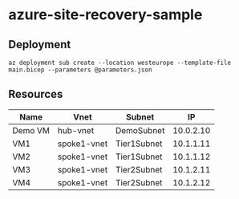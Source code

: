 # azure-site-recovery-sample
## Deployment
``az deployment sub create --location westeurope --template-file main.bicep --parameters @parameters.json
``
## Resources
| Name | Vnet | Subnet | IP |
| ---- | ---- | ------ | -- |
| Demo VM | hub-vnet | DemoSubnet | 10.0.2.10 |
| VM1 | spoke1-vnet | Tier1Subnet | 10.1.1.11 |
| VM2 | spoke1-vnet | Tier1Subnet | 10.1.1.12 |
| VM3 | spoke1-vnet | Tier2Subnet | 10.1.2.11 |
| VM4 | spoke1-vnet | Tier2Subnet | 10.1.2.12 |